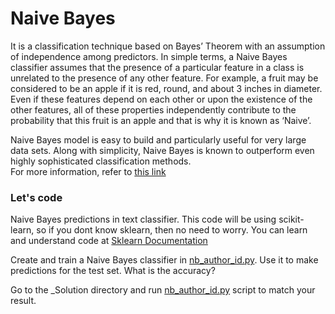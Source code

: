 # Naive Bayes
It is a classification technique based on Bayes’ Theorem with an assumption of independence among predictors. In simple terms, a Naive Bayes classifier assumes that the presence of a particular feature in a class is unrelated to the presence of any other feature. For example, a fruit may be considered to be an apple if it is red, round, and about 3 inches in diameter. Even if these features depend on each other or upon the existence of the other features, all of these properties independently contribute to the probability that this fruit is an apple and that is why it is known as ‘Naive’.

Naive Bayes model is easy to build and particularly useful for very large data sets. Along with simplicity, Naive Bayes is known to outperform even highly sophisticated classification methods.
<br> 
For more information, refer to <a href="https://www.analyticsvidhya.com/blog/2015/09/naive-bayes-explained/">this link</a>


### Let's code
Naive Bayes predictions in text classifier. This code will be using scikit-learn, so if you dont know sklearn, then no need to worry. You can learn and understand code at <a href="http://scikit-learn.org/">Sklearn Documentation</a>

Create and train a Naive Bayes classifier in <a href="https://github.com/bodhwani/Machine-Learning/blob/master/Assignments/naive_bayes/nb_author_id.py">nb_author_id.py</a>. Use it to make predictions for the test set. What is the accuracy?<br>

Go to the _Solution directory and run  <a href="https://github.com/bodhwani/Machine-Learning/blob/master/_Solutions/naive_bayes/nb_author_id.py">nb_author_id.py</a> script to match your result.
